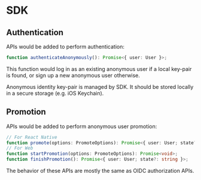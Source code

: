 # SDK

## Authentication

APIs would be added to perform authentication:
```ts
function authenticateAnonymously(): Promise<{ user: User }>;
```

This function would log in as an existing anonymous user if a local key-pair is
found, or sign up a new anonymous user otherwise.

Anonymous identity key-pair is managed by SDK. It should be stored locally in
a secure storage (e.g. iOS Keychain).

## Promotion

APIs would be added to perform anonymous user promotion:
```ts
// For React Native
function promote(options: PromoteOptions): Promise<{ user: User; state?: string }>;
// For Web
function startPromotion(options: PromoteOptions): Promise<void>;
function finishPromotion(): Promise<{ user: User; state?: string }>;
```

The behavior of these APIs are mostly the same as OIDC authorization APIs.
